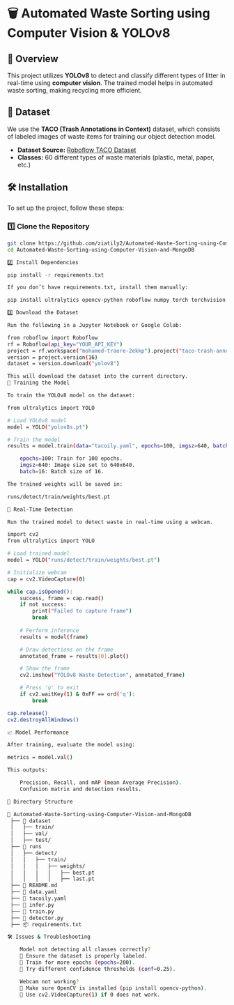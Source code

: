 

# 🗑️ Automated Waste Sorting using Computer Vision & YOLOv8



## 🚀 Overview
This project utilizes **YOLOv8** to detect and classify different types of litter in real-time using **computer vision**. The trained model helps in automated waste sorting, making recycling more efficient.

## 📂 Dataset
We use the **TACO (Trash Annotations in Context)** dataset, which consists of labeled images of waste items for training our object detection model.

- **Dataset Source:** [Roboflow TACO Dataset](https://universe.roboflow.com/mohamed-traore-2ekkp/taco-trash-annotations-in-context)
- **Classes:** 60 different types of waste materials (plastic, metal, paper, etc.)

## 🛠️ Installation
To set up the project, follow these steps:

### **1️⃣ Clone the Repository**
```bash
git clone https://github.com/ziatily2/Automated-Waste-Sorting-using-Computer-Vision-and-MongoDB.git
cd Automated-Waste-Sorting-using-Computer-Vision-and-MongoDB

2️⃣ Install Dependencies

pip install -r requirements.txt

If you don’t have requirements.txt, install them manually:

pip install ultralytics opencv-python roboflow numpy torch torchvision matplotlib

3️⃣ Download the Dataset

Run the following in a Jupyter Notebook or Google Colab:

from roboflow import Roboflow
rf = Roboflow(api_key="YOUR_API_KEY")
project = rf.workspace("mohamed-traore-2ekkp").project("taco-trash-annotations-in-context")
version = project.version(16)
dataset = version.download("yolov8")

This will download the dataset into the current directory.
🎯 Training the Model

To train the YOLOv8 model on the dataset:

from ultralytics import YOLO

# Load YOLOv8 model
model = YOLO("yolov8s.pt")

# Train the model
results = model.train(data="tacoily.yaml", epochs=100, imgsz=640, batch=16)

    epochs=100: Train for 100 epochs.
    imgsz=640: Image size set to 640x640.
    batch=16: Batch size of 16.

The trained weights will be saved in:

runs/detect/train/weights/best.pt

🎥 Real-Time Detection

Run the trained model to detect waste in real-time using a webcam.

import cv2
from ultralytics import YOLO

# Load trained model
model = YOLO("runs/detect/train/weights/best.pt")

# Initialize webcam
cap = cv2.VideoCapture(0)

while cap.isOpened():
    success, frame = cap.read()
    if not success:
        print("Failed to capture frame")
        break
    
    # Perform inference
    results = model(frame)

    # Draw detections on the frame
    annotated_frame = results[0].plot()

    # Show the frame
    cv2.imshow("YOLOv8 Waste Detection", annotated_frame)

    # Press 'q' to exit
    if cv2.waitKey(1) & 0xFF == ord('q'):
        break

cap.release()
cv2.destroyAllWindows()

📈 Model Performance

After training, evaluate the model using:

metrics = model.val()

This outputs:

    Precision, Recall, and mAP (mean Average Precision).
    Confusion matrix and detection results.

📌 Directory Structure

📂 Automated-Waste-Sorting-using-Computer-Vision-and-MongoDB
 ├── 📂 dataset
 │   ├── train/
 │   ├── val/
 │   ├── test/
 ├── 📂 runs
 │   ├── detect/
 │   │   ├── train/
 │   │   │   ├── weights/
 │   │   │   │   ├── best.pt
 │   │   │   │   ├── last.pt
 ├── 📝 README.md
 ├── 📝 data.yaml
 ├── 📝 tacoily.yaml
 ├── 📜 infer.py
 ├── 📜 train.py
 ├── 📜 detector.py
 ├── 📦 requirements.txt

🛠️ Issues & Troubleshooting

    Model not detecting all classes correctly?
    🔹 Ensure the dataset is properly labeled.
    🔹 Train for more epochs (epochs=200).
    🔹 Try different confidence thresholds (conf=0.25).

    Webcam not working?
    🔹 Make sure OpenCV is installed (pip install opencv-python).
    🔹 Use cv2.VideoCapture(1) if 0 does not work.
